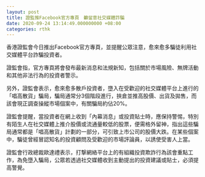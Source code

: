```yaml
---
layout: post
title: 證監推Facebook官方專頁　籲留意社交媒體詐騙
date: 2020-09-24 13:14:49.000000000 +08:00
categories: rthk
---
```


香港證監會今日推出Facebook官方專頁，並提醒公眾注意，愈來愈多騙徒利用社交媒體平台詐騙投資者。

證監會指，官方專頁將會發布最新消息和法規新知，包括關於市場風險、無牌活動和其他非法行為的投資者警示。

另外，證監會表示，愈來愈多散戶投資者，墮入在受歡迎的社交媒體平台上進行的「唱高散貨」騙局，騙局通常分3個階段進行，挾倉並推高股價、出貨及拋售，而該會現正調查操縱市場個案中，有關騙局約佔20%。

證監會提醒，當投資者在網上收到「內幕消息」或投資貼士時，應保持警惕，特別有陌生人在社交媒體上推介股價或流通量較低的股票，便需格外留神，指出這些騙局通常都是「唱高散貨」計劃的一部分，可引致上市公司的股價大跌。在某些個案中，騙徒曾經冒認知名的投資顧問及受歡迎的市場評論員，以誘使受害人上當。

證監會行政總裁歐達禮表示，打撃網絡平台上的有組織投資欺詐行為該會重點工作，為免墮入騙局，公眾若透過社交媒體收到主動提出的投資建議或貼士，必須提高警覺。
